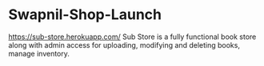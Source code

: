 # Swapnil-Shop-Launch
https://sub-store.herokuapp.com/
Sub Store is a fully functional book store along with admin access for uploading, modifying and deleting books, manage inventory.

